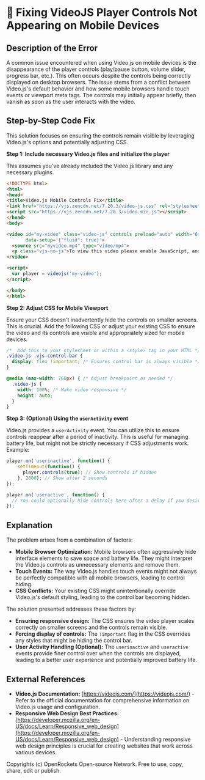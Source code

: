 # 🐞 Fixing VideoJS Player Controls Not Appearing on Mobile Devices


## Description of the Error

A common issue encountered when using Video.js on mobile devices is the disappearance of the player controls (play/pause button, volume slider, progress bar, etc.).  This often occurs despite the controls being correctly displayed on desktop browsers. The issue stems from a conflict between Video.js's default behavior and how some mobile browsers handle touch events or viewport meta tags.  The controls may initially appear briefly, then vanish as soon as the user interacts with the video.

## Step-by-Step Code Fix

This solution focuses on ensuring the controls remain visible by leveraging Video.js's options and potentially adjusting CSS.

**Step 1:  Include necessary Video.js files and initialize the player**

This assumes you've already included the Video.js library and any necessary plugins.

```html
<!DOCTYPE html>
<html>
<head>
<title>Video.js Mobile Controls Fix</title>
<link href="https://vjs.zencdn.net/7.20.3/video-js.css" rel="stylesheet">
<script src="https://vjs.zencdn.net/7.20.3/video.min.js"></script>
</head>
<body>

<video id="my-video" class="video-js" controls preload="auto" width="640" height="360" poster="poster.jpg"
       data-setup='{"fluid": true}'>
  <source src="myvideo.mp4" type="video/mp4">
  <p class="vjs-no-js">To view this video please enable JavaScript, and consider upgrading to a web browser that supports HTML5 video</p>
</video>

<script>
  var player = videojs('my-video');
</script>

</body>
</html>
```

**Step 2:  Adjust CSS for Mobile Viewport**

Ensure your CSS doesn't inadvertently hide the controls on smaller screens.  This is crucial.  Add the following CSS or adjust your existing CSS to ensure the video and its controls are visible and appropriately sized for mobile devices.

```css
/*  Add this to your stylesheet or within a <style> tag in your HTML */
.video-js .vjs-control-bar {
  display: flex !important; /* Ensures control bar is always visible */
}

@media (max-width: 768px) { /* Adjust breakpoint as needed */
  .video-js {
    width: 100%; /* Make video responsive */
    height: auto;
  }
}
```

**Step 3: (Optional) Using the `userActivity` event**

Video.js provides a `userActivity` event. You can utilize this to ensure controls reappear after a period of inactivity. This is useful for managing battery life, but might not be strictly necessary if CSS adjustments work.  Example:

```javascript
player.on('userinactive', function() {
    setTimeout(function() {
      player.controls(true); // Show controls if hidden
    }, 2000); // Show after 2 seconds
});

player.on('useractive', function() {
  // You could optionally hide controls here after a delay if you desire more granular control
});
```


## Explanation

The problem arises from a combination of factors:

* **Mobile Browser Optimization:** Mobile browsers often aggressively hide interface elements to save space and battery life.  They might interpret the Video.js controls as unnecessary elements and remove them.
* **Touch Events:**  The way Video.js handles touch events might not always be perfectly compatible with all mobile browsers, leading to control hiding.
* **CSS Conflicts:**  Your existing CSS might unintentionally override Video.js's default styling, leading to the control bar becoming hidden.

The solution presented addresses these factors by:

* **Ensuring responsive design:**  The CSS ensures the video player scales correctly on smaller screens and the controls remain visible.
* **Forcing display of controls:** The `!important` flag in the CSS overrides any styles that might be hiding the control bar.
* **User Activity Handling (Optional):**  The `userinactive` and `useractive` events provide finer control over when the controls are displayed, leading to a better user experience and potentially improved battery life.

## External References

* **Video.js Documentation:** [https://videojs.com/](https://videojs.com/) -  Refer to the official documentation for comprehensive information on Video.js usage and configuration.
* **Responsive Web Design Best Practices:** [https://developer.mozilla.org/en-US/docs/Learn/Responsive_web_design](https://developer.mozilla.org/en-US/docs/Learn/Responsive_web_design) -  Understanding responsive web design principles is crucial for creating websites that work across various devices.

Copyrights (c) OpenRockets Open-source Network. Free to use, copy, share, edit or publish.

